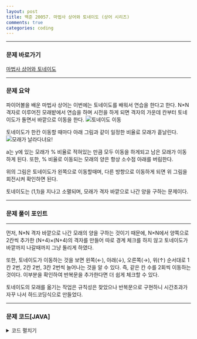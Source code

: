 ```yaml
---
layout: post
title: 백준 20057. 마법사 상어와 토네이도 (상어 시리즈)
comments: true 
categories: coding
---
```

- - -
### 문제 바로가기
[마법사 상어와 토네이도](https://www.acmicpc.net/problem/20057)
- - - 
### 문제 요약 
파이어볼을 배운 마법사 상어는 이번에는 토네이도를 배워서 연습을 한다고 한다.
N×N 격자로 이루어진 모래밭에서 연습을 하며 시전을 하게 되면 격자의 가운데 칸부터 토네이도가 돌면서 바깥으로 이동을 한다.
![토네이도 이동](https://user-images.githubusercontent.com/39397110/116898266-1fd0ed80-ac71-11eb-8ae8-62c32bc9ec69.png)

토네이도가 한칸 이동할 때마다 아래 그림과 같이 일정한 비율료 모래가 흩날린다.
![모래가 날라다녀요!](https://user-images.githubusercontent.com/39397110/116898396-4a22ab00-ac71-11eb-864b-ab17a5b07148.png)

a는 y에 있는 모래가 % 비율로 적혀있는 만큼 모두 이동을 하게되고 남은 모래가 이동하게 된다. 또한, % 비율로 이동되는 모래의 양은 항상 소수점 아래를 버림한다.

위의 그림은 토네이도가 왼쪽으로 이동할때며, 다른 방향으로 이동하게 되면 위 그림을 회전시켜 확인하면 된다.

토네이도는 (1,1)을 지나고 소멸되며, 모래가 격자 바깥으로 나간 양을 구하는 문제이다.


- - -

### 문제 풀이 포인트
- - - 

먼저, N×N 격자 바깥으로 나간 모래의 양을 구하는 것이기 때문에, N×N에서 양쪽으로 2칸씩 추가한 (N+4)×(N+4)의 격자를 만들어 따로 경계 체크를 하지 않고 토네이도가 바깥까지 나갈때까지 그냥 돌리게 하였다.

또한, 토네이도가 이동하는 것을 보면 왼쪽(←), 아래(↓), 오른쪽(→), 위(↑) 순서대로 1칸 2번, 2칸 2번, 3칸 2번씩 늘어나는 것을 알 수 있다.
즉, 같은 칸 수를 2회씩 이동하는 것이다. 이부분을 확인하여 반복문을 추가한다면 더 쉽게 체크할 수 있다.

토네이도의 모래를 옮기는 작업은 규칙성은 찾았으나 반복문으로 구현하니 시간초과가 자꾸 나서 하드코딩식으로 만들었다.


- - -
###  문제 코드[JAVA]
<details>
<summary>코드 펼치기</summary>
<div markdown="1">

- - -
```java

import java.util.*;

public class Main {
  static int N, ans;
  static int[][] map;
  public static void main(String[] args) {
    
    Scanner sc = new Scanner(System.in);
    N = sc.nextInt();
    map = new int[N+4][N+4]; // 경계 바깥 2칸씩 추가로 생성
    for(int i = 2; i < N+2; i++) { // 바깥 2칸을 제외하고 초기화 
      for(int j = 2; j < N+2; j++) {
        map[i][j] = sc.nextInt();
      }
    }
    solve();
    System.out.println(ans);
    sc.close();
  }
  private static void solve() {
    int d = 2;
    int[] t = new int[] {(N+4)/2, (N+4)/2, 0}; // 시작 위치 및 가는 방향
    L:while(true) { 
      for(int k = 0; k < d/2; k++) { // 이동하는 칸의 크기가 2 단위로 늘어나는 것을 구현
        if(t[0] == 2 && t[1]== 2) break L; // 만약 마지막 지점에 도착했다면 중단
         t[0] += dx[t[2]]; 
         t[1] += dy[t[2]];
         //System.out.println((t[0]-2) + ":" + (t[1]-2));
         
         wind(t[0], t[1], t[2]); // 이동하는 위치 및 방향 
      }
      if(++t[2] > 3) t[2] = 0;
      
      d++;
    }
    //print();
        // 바깥쪽에 있는 모래의 양 계산
    for(int i = 0; i < 2; i++) {
      for(int j = 0; j < N+4; j++) {
        ans += map[j][i];
        ans += map[j][i+N+2];
      }
    }
    for(int i = 0; i < 2; i++) {
      for(int j = 2; j < N+2; j++) {
        ans += map[i][j];
        ans += map[i+N+2][j];
      }
    }
    
  }
  private static void print() {
    for(int i = 0; i < map.length; i++) {
      for(int j = 0; j < map[i].length; j++) {
        System.out.print(map[i][j] + " ");
      }
      System.out.println();
    }
    
  }
  private static void wind(int x, int y, int d) {
    // 토네이도가 가야하는 위치(x,y) -> (x,y)에 있는 모래를 옮기자.
    // 이때 토네이도의 이동방향은 d
    int sand = map[x][y];
    map[x][y] = 0;
    int a1 = (int) (sand * 0.01);
    int a2 = (int) (sand * 0.02);
    int a5 = (int) (sand * 0.05);
    int a7 = (int) (sand * 0.07);
    int a10 = (int) (sand * 0.1);
    int a = sand - (2*a1 + 2*a2 + a5 + 2*a7 + 2*a10);
    
    // 윗방향
    int up = d - 1;
    if(up < 0) up = 3;
    //아래방향
    int down = d + 1;
    if(down > 3) down = 0;
    
    // 첫번째줄
    map[x + (dx[up] * 2)][y + (dy[up] * 2)] += a2;
    
    //두번째 줄		
    map[x + dx[up] - dx[d]][y + dy[up] - dy[d]] += a1;
    map[x + dx[up]][y + dy[up]] += a7;
    map[x + dx[up] + dx[d]][y + dy[up] + dy[d]] += a10;
    
    // 세번째 줄
    map[x + dx[d]][y + dy[d]] += a;
    map[x + (dx[d] * 2)][y + (dy[d] * 2)] += a5; 
    
    // 네번째 줄
    map[x + dx[down] - dx[d]][y + dy[down] - dy[d]] += a1;
    map[x + dx[down]][y + dy[down]] += a7;
    map[x + dx[down] + dx[d]][y + dy[down] + dy[d]] += a10;

    // 다섯번째 줄
    map[x + (dx[down] * 2)][y + (dy[down] * 2)] += a2;
  }

  static int[] dx = {0, 1, 0, -1}; // 왼 아 오 위
  static int[] dy = {-1, 0, 1, 0};
}

```
</div>
</details>
